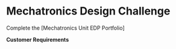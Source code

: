 # Mechatronics Design Challenge

Complete the [Mechatronics Unit EDP Portfolio]

**Customer Requirements**
